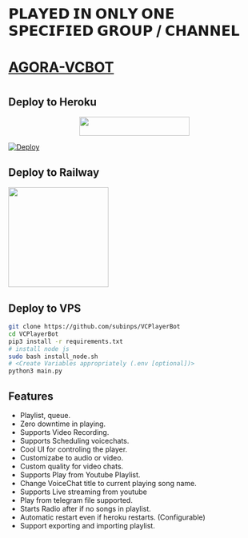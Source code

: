 #  𝗣𝗟𝗔𝗬𝗘𝗗 𝗜𝗡 𝗢𝗡𝗟𝗬 𝗢𝗡𝗘 𝗦𝗣𝗘𝗖𝗜𝗙𝗜𝗘𝗗 𝗚𝗥𝗢𝗨𝗣 / 𝗖𝗛𝗔𝗡𝗡𝗘𝗟 

# [AGORA-VCBOT](t.me/agora_robots)



#



## Deploy to Heroku

        

<p align="center"><a href="https://my.scalingo.com/deploy?template=https://github.com/MR-AGORA/AGORA-VCBOT"> <img src="https://cdn.scalingo.com/deploy/button.svg" width="220" height="38.45"/></a></p>

    


[![Deploy](https://www.herokucdn.com/deploy)](https://telegram.dog/XTZ_H)

## Deploy to Railway
<p><a href=https://github.com/subinps/VCPlayerBot/issues/7> <img src="https://img.shields.io/badge/Deploy%20To%20Railway-blueviolet?style=for-the-badge&logo=railway" width="200""/></a></p>

 
## Deploy to VPS

```sh
git clone https://github.com/subinps/VCPlayerBot
cd VCPlayerBot
pip3 install -r requirements.txt
# install node js
sudo bash install_node.sh
# <Create Variables appropriately (.env [optional])>
python3 main.py
```

## Features

- Playlist, queue.
- Zero downtime in playing.
- Supports Video Recording.
- Supports Scheduling voicechats.
- Cool UI for controling the player.
- Customizabe to audio or video.
- Custom quality for video chats.
- Supports Play from Youtube Playlist.
- Change VoiceChat title to current playing song name.
- Supports Live streaming from youtube
- Play from telegram file supported.
- Starts Radio after if no songs in playlist.
- Automatic restart even if heroku restarts. (Configurable)
- Support exporting and importing playlist.

